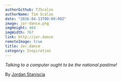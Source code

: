 ```yaml
---
authorGithub: TJScalzo
authorName: Tim Scalzo
date: "2016-04-13T00:00:00Z"
image: jor-dance.png
imgHeight: 464
imgWidth: 767
link: http://jor.dance
remoteImage: true
title: Jor.dance
category: Inspiration
---
```


_Talking to a computer ought to be the national pastime!_

By [Jordan Staniscia](http://jor.dance)